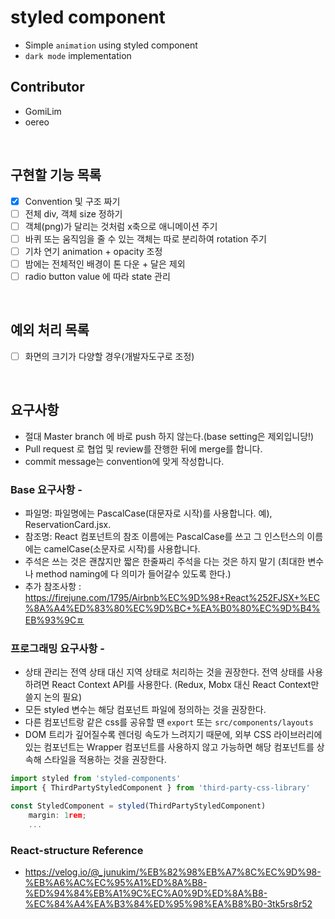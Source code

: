 # styled component
- Simple `animation` using styled component
- `dark mode` implementation

## Contributor
- GomiLim
- oereo
  
<br>
  
## 구현할 기능 목록
- [x] Convention 및 구조 짜기
- [ ] 전체 div, 객체 size 정하기  
- [ ] 객체(png)가 달리는 것처럼 x축으로 애니메이션 주기 
- [ ] 바퀴 또는 움직임을 줄 수 있는 객체는 따로 분리하여 rotation 주기
- [ ] 기차 연기 animation + opacity 조정
- [ ] 밤에는 전체적인 배경이 톤 다운 + 달은 제외
- [ ] radio button value 에 따라 state 관리
  
<br>

## 예외 처리 목록
- [ ] 화면의 크기가 다양할 경우(개발자도구로 조정)

<br>

## 요구사항
- 절대 Master branch 에 바로 push 하지 않는다.(base setting은 제외입니당!)
- Pull request 로 협업 및 review를 잔행한 뒤에 merge를 합니다.
- commit message는 convention에 맞게 작성합니다.

### Base 요구사항 -
- 파일명: 파일명에는 PascalCase(대문자로 시작)를 사용합니다. 예), ReservationCard.jsx.
- 참조명: React 컴포넌트의 참조 이름에는 PascalCase를 쓰고 그 인스턴스의 이름에는 camelCase(소문자로 시작)를 사용합니다.
- 주석은 쓰는 것은 괜찮지만 짧은 한줄짜리 주석을 다는 것은 하지 말기 (최대한 변수나 method naming에 다 의미가 들어갈수 있도록 한다.)
- 추가 참조사항 : https://firejune.com/1795/Airbnb%EC%9D%98+React%252FJSX+%EC%8A%A4%ED%83%80%EC%9D%BC+%EA%B0%80%EC%9D%B4%EB%93%9Cㅍ

### 프로그래밍 요구사항 -
- 상태 관리는 전역 상태 대신 지역 상태로 처리하는 것을 권장한다. 전역 상태를 사용하려면 React Context API를 사용한다. (Redux, Mobx 대신 React Context만 쓸지 논의 필요)
- 모든 styled 변수는 해당 컴포넌트 파일에 정의하는 것을 권장한다.
- 다른 컴포넌트랑 같은 css를 공유할 땐 `export` 또는 `src/components/layouts`
- DOM 트리가 깊어질수록 렌더링 속도가 느려지기 때문에, 외부 CSS 라이브러리에 있는 컴포넌트는 Wrapper 컴포넌트를 사용하지 않고 가능하면 해당 컴포넌트를 상속해 스타일을 적용하는 것을 권장한다.
```javascript
import styled from 'styled-components'
import { ThirdPartyStyledComponent } from 'third-party-css-library'

const StyledComponent = styled(ThirdPartyStyledComponent)
    margin: 1rem;
    ...
```

### React-structure Reference
- https://velog.io/@_junukim/%EB%82%98%EB%A7%8C%EC%9D%98-%EB%A6%AC%EC%95%A1%ED%8A%B8-%ED%94%84%EB%A1%9C%EC%A0%9D%ED%8A%B8-%EC%84%A4%EA%B3%84%ED%95%98%EA%B8%B0-3tk5rs8r52